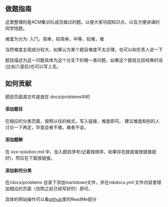 ## 做题指南
这里整理的是ACM集训队成员做过的题。以便大家巩固知识点，以及方便讲课的同学找题。

难度为分为: 入门，简单，较简单，中等，较难，难

当然难度主观成分较大，如果认为某个题目难度不太合理，也可以和负责人说一下

题目描述为这一问题具体为这个分支下的哪一类问题，如果这个题目比较经典的话(比如八皇后)也可以写上去。

## 如何贡献
题目页面源文件是放在 docs/problems中的

#### 添加题目
在相应的分类页面，按照以往的格式，写入链接，难度即可。
建议难度和别的人讨论一下再定，毕竟会者不难，难者不会。

#### 添加题解
在 xxx-solution.md 中，加入题目序号(记着按顺序，如果存在就直接放链接就好)，然后在下面放链接。

#### 添加新的分类
在/docs/problems 目录下添加markdown文件，并在mkdocs.yml 文件内容里增加相应的页面（仿照之前已经写好的）即可。

具体的网站操作可以看[github](https://github.com/CUCCS/acm-wiki)里的ReadMe部分